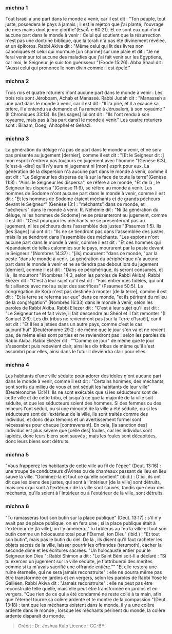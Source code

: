 
### michna 1
Tout Israël a une part dans le monde à venir, car il est dit : "Ton peuple, tout juste, possédera le pays à jamais ; il est le rejeton que j'ai planté, l'ouvrage de mes mains dont je me glorifie"(EsaÃ¯e 60:21). Et ce sont eux qui n'ont aucune part dans le monde à venir : Celui qui soutient que la résurrection n'est pas une doctrine biblique, que la torah n'a pas été divinement révélée, et un épikoros. Rabbi Akiva dit :  "Même celui qui lit des livres non canoniques et celui qui murmure [un charme] sur une plaie et dit : "Je ne ferai venir sur toi aucune des maladies que j'ai fait venir sur les Egyptiens, car moi, le Seigneur, je suis ton guérisseur "(Exode 15:26). Abba Shaul dit : "Aussi celui qui prononce le nom divin comme il est épelé."

### michna 2
Trois rois et quatre roturiers n'ont aucune part dans le monde à venir : Les trois rois sont Jéroboam, Achab et Manassé. Rabbi Judah dit : "Manasseh a une part dans le monde à venir, car il est dit : "Il l'a prié, et Il a exaucé sa prière, il a entendu sa demande et l'a ramené à Jérusalem, à son royaume "(II Chroniques 33:13). Ils [les sages] lui ont dit :  "Ils l'ont rendu à son royaume, mais pas à [sa part dans] le monde à venir." Les quatre roturiers sont : Bilaam, Doeg, Ahitophel et Gehazi.

### michna 3
La génération du déluge n'a pas de part dans le monde à venir, et ne sera pas présente au jugement [dernier], comme il est dit : "[Et le Seigneur dit :] mon esprit n'entrera pas toujours en jugement avec l'homme "(Genèse 6:3), [c'est-à -dire] qu'il n'y aura ni jugement ni [mon] esprit pour eux. La génération de la dispersion n'a aucune part dans le monde à venir, comme il est dit : "Le Seigneur les dispersa de là sur la face de toute la terre"(Genèse 11:8) : "Ainsi le Seigneur les dispersa", se réfère à ce monde, "Et de là , le Seigneur les dispersa "(Genèse 11:9), se réfère au monde à venir. Les hommes de Sodome n'ont aucune part dans le monde à venir, comme il est dit : "Et les hommes de Sodome étaient méchants et de grands pécheurs devant le Seigneur" (Genèse 13:1 : "méchants" dans ce monde, et "pécheurs" dans le monde à venir. R. Néhémie dit : "Ni [la génération du déluge, ni les hommes de Sodome] ne se présenteront au jugement, comme il est dit : "C'est pourquoi les méchants ne se présenteront pas au jugement, ni les pécheurs dans l'assemblée des justes "(Psaumes 1:5). Ils [les Sages] lui ont dit : "Ils ne se tiendront pas dans l'assemblée des justes, mais ils se tiendront dans l'assemblée des méchants. "Les espions n'ont aucune part dans le monde à venir, comme il est dit : "Et ces hommes qui répandaient de telles calomnies sur le pays, moururent par la peste devant le Seigneur "(Nombres 14:37) :  "[ils] moururent "dans ce monde, "par la peste "dans le monde à venir. La génération du périphérique n'a aucune part dans le monde à venir et ne se tiendra pas debout lors du jugement [dernier], comme il est dit : "Dans ce périphérique, ils seront consumés, et là , ils mourront "(Nombres 14:3, selon les paroles de Rabbi Akiba). Rabbi Eliezer dit : "C'est à leur sujet qu'il est dit : "Fais entrer mes fidèles, qui ont fait alliance avec moi au sujet des sacrifices" (Psaumes 50:5). La congrégation de Kora n'est pas destinée à monter [de la terre], comme il est dit : "Et la terre se referma sur eux" dans ce monde, "et ils périrent du milieu de la congrégation" (Nombres 16:33) dans le monde à venir, selon les paroles de Rabbi Akiba. Rabbi Eliezer dit : "C'est à leur sujet qu'il est dit : "Le Seigneur tue et fait vivre, il fait descendre au Shéol et il fait remonter "(I Samuel 2:6). Les dix tribus ne reviendront pas [sur la Terre d'Israël], car il est dit : "Et Il les a jetées dans un autre pays, comme c'est le cas aujourd'hui" (Deutéronome 29:2 : de même que le jour s'en va et ne revient pas, de même elles sont parties et ne reviendront pas : selon les paroles de Rabbi Akiba. Rabbi Eliezer dit : ""Comme ce jour" de même que le jour s'assombrit puis redevient clair, ainsi les dix tribus de même qu'il s'est assombri pour elles, ainsi dans le futur il deviendra clair pour elles.

### michna 4
Les habitants d'une ville séduite pour adorer des idoles n'ont aucune part dans le monde à venir, comme il est dit : "Certains hommes, des méchants, sont sortis du milieu de vous et ont séduit les habitants de leur ville" (Deutéronome 13:14). Ils ne sont exécutés que si les séducteurs sont de cette ville et de cette tribu, et jusqu'à ce que la majorité de la ville soit séduite, et que les séducteurs soient des hommes. Si des femmes ou des mineurs l'ont séduit, ou si une minorité de la ville a été séduite, ou si les séducteurs sont de l'extérieur de la ville, ils sont traités comme des individus, et donc deux témoins et un avertissement formel sont nécessaires pour chaque [contrevenant]. En cela, [la sanction des] individus est plus sévère que [celle des] foules, car les individus sont lapidés, donc leurs biens sont sauvés ; mais les foules sont décapitées, donc leurs biens sont détruits.

### michna 5
"Vous frapperez les habitants de cette ville au fil de l'épée" (Deut. 13:16) : une troupe de conducteurs d'Ã¢nes ou de chameaux passant de lieu en lieu sauve la ville. "Dominez-la et tout ce qu'elle contient" (ibid.) :  D'ici, ils ont dit que les biens des justes, qui sont à l'intérieur [de la ville] sont détruits, mais ceux qui sont à l'extérieur de la ville sont sauvés, tandis que ceux des méchants, qu'ils soient à l'intérieur ou à l'extérieur de la ville, sont détruits.

### michna 6
"Tu ramasseras tout son butin sur la place publique" (Deut. 13:17) : s'il n'y avait pas de place publique, on en fera une ; si la place publique était à l'extérieur de [la ville], on l'y amènera. "Tu brûleras au feu la ville et tout son butin comme un holocauste total pour l'Éternel, ton Dieu" (ibid.) :  "Et tout son butin", mais pas le butin du ciel. De là , ils disent qu'il faut racheter les objets sacrés de la ville, laisser pourrir les offrandes (terumoth), cacher la seconde dime et les écritures sacrées. "Un holocauste entier pour le Seigneur ton Dieu ":   Rabbi Shimon a dit :  "Le Saint Béni soit-Il a déclaré : "Si tu exerces un jugement sur la ville séduite, je t'attribuerai des mérites comme si tu m'avais sacrifié une offrande entière."" "Et elle restera une ruine éternelle, qui ne sera jamais reconstruite" : elle ne pourra même pas être transformée en jardins et en vergers, selon les paroles de Rabbi Yose le Galiléen. Rabbi Akiva dit : "Jamais reconstruite" : elle ne peut pas être reconstruite telle quelle, mais elle peut être transformée en jardins et en vergers. "Que rien de ce qui a été condamné ne reste collé à ta main, afin que l'èternel tourne sa colère ardente et te montre de la compassion "(Deut. 13:18) : tant que les méchants existent dans le monde, il y a une colère ardente dans le monde ; lorsque les méchants périnent du monde, la colère ardente disparaît du monde.

>Crédit : Dr. Joshua Kulp
>Licence : CC-BY